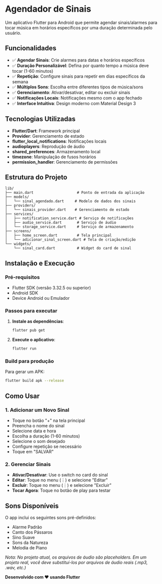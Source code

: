 # Agendador de Sinais

Um aplicativo Flutter para Android que permite agendar sinais/alarmes para tocar música em horários específicos por uma duração determinada pelo usuário.

## Funcionalidades

- ✅ **Agendar Sinais**: Crie alarmes para datas e horários específicos
- ✅ **Duração Personalizável**: Defina por quanto tempo a música deve tocar (1-60 minutos)
- ✅ **Repetição**: Configure sinais para repetir em dias específicos da semana
- ✅ **Múltiplos Sons**: Escolha entre diferentes tipos de música/sons
- ✅ **Gerenciamento**: Ativar/desativar, editar ou excluir sinais
- ✅ **Notificações Locais**: Notificações mesmo com o app fechado
- ✅ **Interface Intuitiva**: Design moderno com Material Design 3

## Tecnologias Utilizadas

- **Flutter/Dart**: Framework principal
- **Provider**: Gerenciamento de estado
- **flutter_local_notifications**: Notificações locais
- **audioplayers**: Reprodução de áudio
- **shared_preferences**: Armazenamento local
- **timezone**: Manipulação de fusos horários
- **permission_handler**: Gerenciamento de permissões

## Estrutura do Projeto

```
lib/
├── main.dart                    # Ponto de entrada da aplicação
├── models/
│   └── sinal_agendado.dart     # Modelo de dados dos sinais
├── providers/
│   └── sinais_provider.dart    # Gerenciamento de estado
├── services/
│   ├── notification_service.dart # Serviço de notificações
│   ├── audio_service.dart       # Serviço de áudio
│   └── storage_service.dart     # Serviço de armazenamento
├── screens/
│   ├── home_screen.dart         # Tela principal
│   └── adicionar_sinal_screen.dart # Tela de criação/edição
└── widgets/
    └── sinal_card.dart          # Widget do card de sinal
```

## Instalação e Execução

### Pré-requisitos

- Flutter SDK (versão 3.32.5 ou superior)
- Android SDK
- Device Android ou Emulador

### Passos para executar

1. **Instale as dependências**:

   ```bash
   flutter pub get
   ```

2. **Execute o aplicativo**:
   ```bash
   flutter run
   ```

### Build para produção

Para gerar um APK:

```bash
flutter build apk --release
```

## Como Usar

### 1. Adicionar um Novo Sinal

- Toque no botão "+" na tela principal
- Preencha o nome do sinal
- Selecione data e hora
- Escolha a duração (1-60 minutos)
- Selecione o som desejado
- Configure repetição se necessário
- Toque em "SALVAR"

### 2. Gerenciar Sinais

- **Ativar/Desativar**: Use o switch no card do sinal
- **Editar**: Toque no menu (⋮) e selecione "Editar"
- **Excluir**: Toque no menu (⋮) e selecione "Excluir"
- **Tocar Agora**: Toque no botão de play para testar

## Sons Disponíveis

O app inclui os seguintes sons pré-definidos:

- Alarme Padrão
- Canto dos Pássaros
- Sino Suave
- Sons da Natureza
- Melodia de Piano

_Nota: No projeto atual, os arquivos de áudio são placeholders. Em um projeto real, você deve substituí-los por arquivos de áudio reais (.mp3, .wav, etc.)_

**Desenvolvido com ❤️ usando Flutter**
